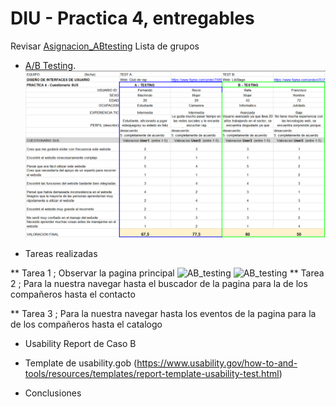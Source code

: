 # DIU - Practica 4, entregables


Revisar [Asignacion_ABtesting](https://github.com/mgea/DIU/blob/master/P4/Asignacion_ABtesting.pdf)
Lista de grupos 

* [A/B Testing](Cuestionario%20SUS%20DIU%20(1).xlsx). 
![AB_testing](AB_testing.png)

* Tareas realizadas
  
** Tarea 1 ; Observar la pagina principal
![AB_testing](/img/principal_a.png)  ![AB_testing](/img/principal_lib.png)
** Tarea 2 ; Para la nuestra navegar hasta el buscador de la pagina para la de los compañeros hasta el contacto

** Tarea 3 ; Para la nuestra navegar hasta los eventos de la pagina para la de los compañeros hasta el catalogo


* Usability Report de Caso B
* Template de usability.gob (https://www.usability.gov/how-to-and-tools/resources/templates/report-template-usability-test.html) 

* Conclusiones
